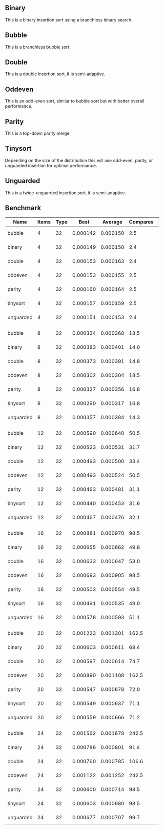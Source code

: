Binary
------
This is a binary insertion sort using a branchless binary search.

Bubble
------
This is a branchless bubble sort.

Double
------
This is a double insertion sort, it is semi-adaptive.

Oddeven
-------
This is an odd-even sort, similar to bubble sort but with better overall performance.

Parity
------
This is a top-down parity merge

Tinysort
--------
Depending on the size of the distribution this will use odd-even, parity, or unguarded insertion for optimal performance.

Unguarded
---------
This is a twice-unguarded insertion sort, it is semi-adaptive.

Benchmark
---------

|      Name |    Items | Type |     Best |  Average |  Compares | Samples |     Distribution |
| --------- | -------- | ---- | -------- | -------- | --------- | ------- | ---------------- |
|    bubble |        4 |   32 | 0.000142 | 0.000150 |       2.5 |    1000 |       random 1-4 |
|    binary |        4 |   32 | 0.000149 | 0.000150 |       2.4 |    1000 |       random 1-4 |
|    double |        4 |   32 | 0.000153 | 0.000163 |       2.4 |    1000 |       random 1-4 |
|   oddeven |        4 |   32 | 0.000153 | 0.000155 |       2.5 |    1000 |       random 1-4 |
|    parity |        4 |   32 | 0.000160 | 0.000164 |       2.5 |    1000 |       random 1-4 |
|  tinysort |        4 |   32 | 0.000157 | 0.000159 |       2.5 |    1000 |       random 1-4 |
| unguarded |        4 |   32 | 0.000151 | 0.000153 |       2.4 |    1000 |       random 1-4 |
|           |          |      |          |          |           |         |                  |
|    bubble |        8 |   32 | 0.000334 | 0.000368 |      18.5 |    1000 |       random 5-8 |
|    binary |        8 |   32 | 0.000383 | 0.000401 |      14.0 |    1000 |       random 5-8 |
|    double |        8 |   32 | 0.000373 | 0.000391 |      14.8 |    1000 |       random 5-8 |
|   oddeven |        8 |   32 | 0.000302 | 0.000304 |      18.5 |    1000 |       random 5-8 |
|    parity |        8 |   32 | 0.000327 | 0.000356 |      16.8 |    1000 |       random 5-8 |
|  tinysort |        8 |   32 | 0.000290 | 0.000317 |      16.8 |    1000 |       random 5-8 |
| unguarded |        8 |   32 | 0.000357 | 0.000384 |      14.3 |    1000 |       random 5-8 |
|           |          |      |          |          |           |         |                  |
|    bubble |       12 |   32 | 0.000590 | 0.000640 |      50.5 |    1000 |      random 9-12 |
|    binary |       12 |   32 | 0.000523 | 0.000531 |      31.7 |    1000 |      random 9-12 |
|    double |       12 |   32 | 0.000493 | 0.000500 |      33.4 |    1000 |      random 9-12 |
|   oddeven |       12 |   32 | 0.000493 | 0.000524 |      50.5 |    1000 |      random 9-12 |
|    parity |       12 |   32 | 0.000463 | 0.000481 |      31.1 |    1000 |      random 9-12 |
|  tinysort |       12 |   32 | 0.000440 | 0.000453 |      31.6 |    1000 |      random 9-12 |
| unguarded |       12 |   32 | 0.000467 | 0.000476 |      32.1 |    1000 |      random 9-12 |
|           |          |      |          |          |           |         |                  |
|    bubble |       16 |   32 | 0.000881 | 0.000970 |      98.5 |    1000 |     random 13-16 |
|    binary |       16 |   32 | 0.000655 | 0.000662 |      49.8 |    1000 |     random 13-16 |
|    double |       16 |   32 | 0.000633 | 0.000647 |      53.0 |    1000 |     random 13-16 |
|   oddeven |       16 |   32 | 0.000693 | 0.000905 |      98.5 |    1000 |     random 13-16 |
|    parity |       16 |   32 | 0.000503 | 0.000554 |      49.5 |    1000 |     random 13-16 |
|  tinysort |       16 |   32 | 0.000491 | 0.000535 |      49.0 |    1000 |     random 13-16 |
| unguarded |       16 |   32 | 0.000578 | 0.000593 |      51.1 |    1000 |     random 13-16 |
|           |          |      |          |          |           |         |                  |
|    bubble |       20 |   32 | 0.001223 | 0.001301 |     162.5 |    1000 |     random 17-20 |
|    binary |       20 |   32 | 0.000603 | 0.000611 |      68.4 |    1000 |     random 17-20 |
|    double |       20 |   32 | 0.000597 | 0.000614 |      74.7 |    1000 |     random 17-20 |
|   oddeven |       20 |   32 | 0.000890 | 0.001108 |     162.5 |    1000 |     random 17-20 |
|    parity |       20 |   32 | 0.000547 | 0.000678 |      72.0 |    1000 |     random 17-20 |
|  tinysort |       20 |   32 | 0.000549 | 0.000637 |      71.1 |    1000 |     random 17-20 |
| unguarded |       20 |   32 | 0.000559 | 0.000666 |      71.2 |    1000 |     random 17-20 |
|           |          |      |          |          |           |         |                  |
|    bubble |       24 |   32 | 0.001562 | 0.001678 |     242.5 |    1000 |     random 21-24 |
|    binary |       24 |   32 | 0.000786 | 0.000801 |      91.4 |    1000 |     random 21-24 |
|    double |       24 |   32 | 0.000760 | 0.000785 |     106.6 |    1000 |     random 21-24 |
|   oddeven |       24 |   32 | 0.001122 | 0.001252 |     242.5 |    1000 |     random 21-24 |
|    parity |       24 |   32 | 0.000600 | 0.000714 |      98.5 |    1000 |     random 21-24 |
|  tinysort |       24 |   32 | 0.000603 | 0.000680 |      98.5 |    1000 |     random 21-24 |
| unguarded |       24 |   32 | 0.000677 | 0.000707 |      99.7 |    1000 |     random 21-24 |
